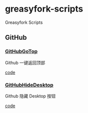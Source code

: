 # greasyfork-scripts

Greasyfork Scripts

## GitHub

### [GitHubGoTop](https://greasyfork.org/zh-CN/scripts/392584-githubgotop)

 Github 一键返回顶部

[code](./github-go-top.js)

### [GitHubHideDesktop](https://greasyfork.org/zh-CN/scripts/392623-githubhidedesktop)

Github 隐藏 Desktop 按钮

[code](./github-hide-desktop.js)
